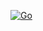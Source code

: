[![Go](https://github.com/bradselph/sbchecker/actions/workflows/go.yml/badge.svg)](https://github.com/bradselph/sbchecker/actions/workflows/go.yml)
